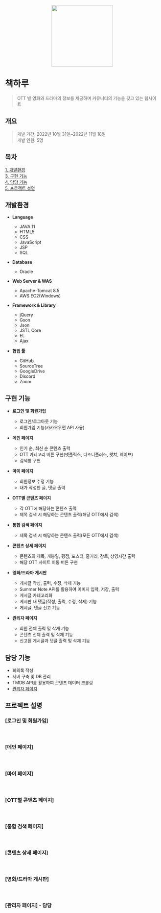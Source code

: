 # <div align=center><img src="https://user-images.githubusercontent.com/104720372/224584449-e6147f66-889b-4e13-a7ca-53129df09183.png" width="200" height=""></div><br>책하루
> OTT 별 영화와 드라마의 정보를 제공하며 커뮤니티의 기능을 갖고 있는 웹사이트

## 개요
> 개발 기간: 2022년 10월 31일~2022년 11월 18일<br>
개발 인원: 5명

## 목차

[1. 개발환경](#개발환경)   
[3. 구현 기능](#구현-기능)   
[4. 담당 기능](#담당-기능)   
[5. 프로젝트 설명](#프로젝트-설명)

## 개발환경

+ **Language**
  + JAVA 11
  + HTML5
  + CSS
  + JavaScript
  + JSP
  + SQL

+ **Database**
  + Oracle

+ **Web Server & WAS**
  + Apache-Tomcat 8.5
  + AWS EC2(Windows)

+ **Framework & Library**
  + jQuery
  + Gson
  + Json
  + JSTL Core
  + EL
  + Ajax

+ **협업 툴**
  + GitHub
  + SourceTree
  + GoogleDrive
  + Discord
  + Zoom
  
## 구현 기능

+ **로그인 및 회원가입**
  + 로그인/로그아웃 기능
  + 회원가입 기능(카카오우편 API 사용)

+ **메인 페이지** 
  + 인기 순, 최신 순 콘텐츠 출력 
  + OTT 카테고리 버튼 구현(넷플릭스, 디즈니플러스, 왓챠, 웨이브)
  + 검색창 구현

+ **마이 페이지**
  + 회원정보 수정 기능
  + 내가 작성한 글, 댓글 출력

+ **OTT별 콘텐츠 페이지**
  + 각 OTT에 해당하는 콘텐츠 출력
  + 제목 검색 시 해당하는 콘텐츠 출력(해당 OTT에서 검색)

+ **통합 검색 페이지**
  + 제목 검색 시 해당하는 콘텐츠 출력(모든 OTT에서 검색)

+ **콘텐츠 상세 페이지**
  + 콘텐츠의 제목, 개봉일, 평점, 포스터, 줄거리, 장르, 상영시간 출력
  + 해당 OTT 사이트 이동 버튼 구현

+ **영화/드라마 게시판**
  + 게시글 작성, 출력, 수정, 삭제 기능
  + Summer Note API를 활용하여 이미지 입력, 저장, 출력
  + 게시글 카테고리화
  + 게시판 내 댓글(작성, 출력, 수정, 삭제) 기능
  + 게시글, 댓글 신고 기능
  
+ **관리자 페이지**
  + 회원 전체 출력 및 삭제 기능
  + 콘텐츠 전체 출력 및 삭제 기능
  + 신고된 게시글과 댓글 출력 및 삭제 기능


## 담당 기능
+ 회의록 작성
+ 서버 구축 및 DB 관리
+ TMDB API를 활용하여 콘텐츠 데이터 크롤링
+ [관리자 페이지](#관리자-페이지---담당)


## 프로젝트 설명

### [로그인 및 회원가입]
# <div align=center><img src="" width="" height=""></div>

### [메인 페이지]
# <div align=center><img src="" width="" height=""></div>

### [마이 페이지]
# <div align=center><img src="" width="" height=""></div>

### [OTT별 콘텐츠 페이지] 
# <div align=center><img src="" width="" height=""></div>

### [통합 검색 페이지]
# <div align=center><img src="" width="" height=""></div>

### [콘텐츠 상세 페이지] 
# <div align=center><img src="" width="" height=""></div>

### [영화/드라마 게시판] 
# <div align=center><img src="" width="" height=""></div>

### [관리자 페이지] - 담당
# <div align=center><img src="" width="" height=""></div>
